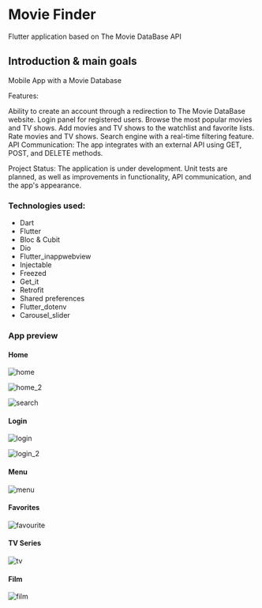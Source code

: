 # Movie Finder

Flutter application based on The Movie DataBase API 

## Introduction & main goals

Mobile App with a Movie Database

Features:

Ability to create an account through a redirection to The Movie DataBase website.
Login panel for registered users.
Browse the most popular movies and TV shows.
Add movies and TV shows to the watchlist and favorite lists.
Rate movies and TV shows.
Search engine with a real-time filtering feature.
API Communication:
The app integrates with an external API using GET, POST, and DELETE methods.

Project Status:
The application is under development. Unit tests are planned, as well as improvements in functionality, API communication, and the app's appearance.

### Technologies used:
- Dart
- Flutter
- Bloc & Cubit
- Dio
- Flutter_inappwebview
- Injectable
- Freezed
- Get_it
- Retrofit
- Shared preferences
- Flutter_dotenv
- Carousel_slider

### App preview
#### Home
![home](https://github.com/patrykkarpinski1/movie_finder/assets/119192369/e9901bf6-aca8-42ce-954f-b0f9f8faa1db)

![home_2](https://github.com/patrykkarpinski1/movie_finder/assets/119192369/a1b5985f-acb2-4cac-afe3-7615c7cfd358)

![search](https://github.com/patrykkarpinski1/movie_finder/assets/119192369/5fa26baf-2e47-4df6-83b4-ce8602128ace)

#### Login
![login](https://github.com/patrykkarpinski1/movie_finder/assets/119192369/fa84d732-3ff5-4be2-a26c-f02ad1123a8f)

![login_2](https://github.com/patrykkarpinski1/movie_finder/assets/119192369/7fc47723-fc85-41b7-9fc3-dcc1df57a70a)

#### Menu 
![menu](https://github.com/patrykkarpinski1/movie_finder/assets/119192369/e26038e7-960e-45f9-b859-a39cdb0f87f9)

#### Favorites
![favourite](https://github.com/patrykkarpinski1/movie_finder/assets/119192369/014b6480-b405-4d2d-b677-e375d05ee22f)

#### TV Series
![tv](https://github.com/patrykkarpinski1/movie_finder/assets/119192369/d732fb6d-9d7d-4722-8461-a7cdc5bb62f3)

#### Film
![film](https://github.com/patrykkarpinski1/movie_finder/assets/119192369/46da56bc-fed0-45dc-8715-09f43c0dcbdc)
